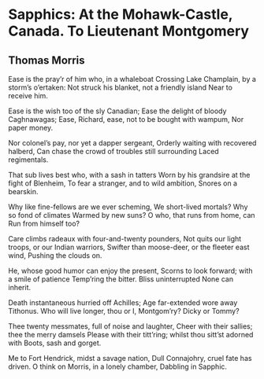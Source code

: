 # Sapphics: At the Mohawk-Castle, Canada. To Lieutenant Montgomery
## Thomas Morris
Ease is the pray’r of him who, in a whaleboat
Crossing Lake Champlain, by a storm’s o’ertaken:
Not struck his blanket, not a friendly island
Near to receive him.

Ease is the wish too of the sly Canadian;
Ease the delight of bloody Caghnawagas;
Ease, Richard, ease, not to be bought with wampum,
Nor paper money.

Nor colonel’s pay, nor yet a dapper sergeant,
Orderly waiting with recovered halberd,
Can chase the crowd of troubles still surrounding
Laced regimentals.

That sub lives best who, with a sash in tatters
Worn by his grandsire at the fight of Blenheim,
To fear a stranger, and to wild ambition,
Snores on a bearskin.

Why like fine-fellows are we ever scheming,
We short-lived mortals? Why so fond of climates
Warmed by new suns? O who, that runs from home, can
Run from himself too?

Care climbs radeaux with four-and-twenty pounders,
Not quits our light troops, or our Indian warriors,
Swifter than moose-deer, or the fleeter east wind,
Pushing the clouds on.

He, whose good humor can enjoy the present,
Scorns to look forward; with a smile of patience
Temp’ring the bitter. Bliss uninterrupted
None can inherit.

Death instantaneous hurried off Achilles;
Age far-extended wore away Tithonus.
Who will live longer, thou or I, Montgom’ry?
Dicky or Tommy?

Thee twenty messmates, full of noise and laughter,
Cheer with their sallies; thee the merry damsels
Please with their titt’ring; whilst thou sitt’st adorned with
Boots, sash and gorget.

Me to Fort Hendrick, midst a savage nation,
Dull Connajohry, cruel fate has driven.
O think on Morris, in a lonely chamber,
Dabbling in Sapphic.